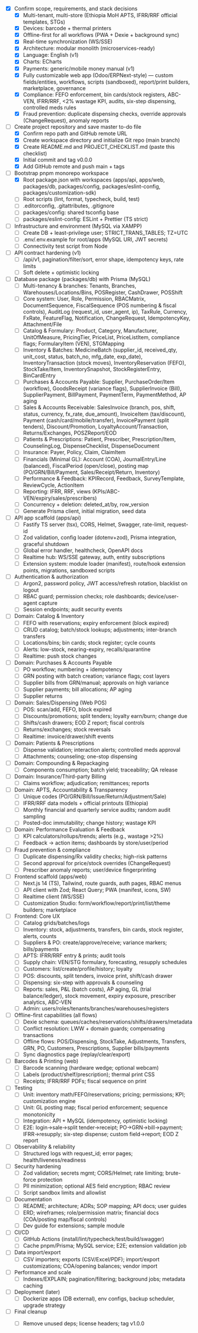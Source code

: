 - [x] Confirm scope, requirements, and stack decisions
  - [x] Multi-tenant, multi-store (Ethiopia MoH APTS, IFRR/RRF official templates, STGs)
  - [x] Devices: barcode + thermal printers
  - [x] Offline-first for all workflows (PWA + Dexie + background sync)
  - [x] Real-time synchronization (WS/SSE)
  - [x] Architecture: modular monolith (microservices-ready)
  - [x] Language: English (v1)
  - [x] Charts: ECharts
  - [x] Payments: generic/mobile money manual (v1)
  - [x] Fully customizable web app (Odoo/ERPNext-style) — custom fields/entities, workflows, scripts (sandboxed), report/print builders, marketplace, governance
  - [x] Compliance: FEFO enforcement, bin cards/stock registers, ABC-VEN, IFRR/RRF, <2% wastage KPI, audits, six-step dispensing, controlled meds rules
  - [x] Fraud prevention: duplicate dispensing checks, override approvals (ChangeRequest), anomaly reports
- [ ] Create project repository and save master to-do file
  - [x] Confirm repo path and GitHub remote URL
  - [x] Create workspace directory and initialize Git repo (main branch)
  - [x] Create README.md and PROJECT_CHECKLIST.md (paste this checklist)
  - [x] Initial commit and tag v0.0.0
  - [x] Add GitHub remote and push main + tags
- [ ] Bootstrap pnpm monorepo workspace
  - [x] Root package.json with workspaces (apps/api, apps/web, packages/db, packages/config, packages/eslint-config, packages/customization-sdk)
  - [ ] Root scripts (lint, format, typecheck, build, test)
  - [ ] .editorconfig, .gitattributes, .gitignore
  - [ ] packages/config: shared tsconfig base
  - [ ] packages/eslint-config: ESLint + Prettier (TS strict)
- [ ] Infrastructure and environment (MySQL via XAMPP)
  - [ ] Create DB + least-privilege user; STRICT_TRANS_TABLES; TZ=UTC
  - [ ] .env/.env.example for root/apps (MySQL URI, JWT secrets)
  - [ ] Connectivity test script from Node
- [ ] API contract hardening (v1)
  - [ ] /api/v1, pagination/filter/sort, error shape, idempotency keys, rate limits
  - [ ] Soft delete + optimistic locking
- [ ] Database package (packages/db) with Prisma (MySQL)
  - [ ] Multi-tenancy & branches: Tenants, Branches, Warehouses/Locations/Bins, POSRegister, CashDrawer, POSShift
  - [ ] Core system: User, Role, Permission, RBACMatrix, DocumentSequence, FiscalSequence (POS numbering & fiscal controls), AuditLog (request_id, user_agent, ip), TaxRule, Currency, FxRate, FeatureFlag, Notification, ChangeRequest, IdempotencyKey, Attachment/File
  - [ ] Catalog & Formulary: Product, Category, Manufacturer, UnitOfMeasure, PricingTier, PriceList, PriceListItem, compliance flags; FormularyItem (VEN), STGMapping
  - [ ] Inventory & Batches: MedicineBatch (supplier_id, received_qty, unit_cost, status, batch_no, mfg_date, exp_date), InventoryTransaction (stock moves), InventoryReservation (FEFO), StockTake/Item, InventorySnapshot, StockRegisterEntry, BinCardEntry
  - [ ] Purchases & Accounts Payable: Supplier, PurchaseOrder/Item (workflow), GoodsReceipt (variance flags), SupplierInvoice (Bill), SupplierPayment, BillPayment, PaymentTerm, PaymentMethod, AP aging
  - [ ] Sales & Accounts Receivable: SalesInvoice (branch, pos, shift, status, currency, fx_rate, due_amount), InvoiceItem (tax/discount), Payment (cash/card/mobile/transfer), InvoicePayment (split tenders), Discount/Promotion, LoyaltyAccount/Transaction, Returns/Exchanges, POSZReport/EOD
  - [ ] Patients & Prescriptions: Patient, Prescriber, Prescription/Item, CounselingLog, DispenseChecklist, DispenseDocument
  - [ ] Insurance: Payer, Policy, Claim, ClaimItem
  - [ ] Financials (Minimal GL): Account (COA), JournalEntry/Line (balanced), FiscalPeriod (open/close), posting map (PO/GRN/Bill/Payment, Sales/Receipt/Return, Inventory)
  - [ ] Performance & Feedback: KPIRecord, Feedback, SurveyTemplate, ReviewCycle, ActionItem
  - [ ] Reporting: IFRR, RRF, views (KPIs/ABC-VEN/expiry/sales/prescribers)
  - [ ] Concurrency + deletion: deleted_at/by, row_version
  - [ ] Generate Prisma client, initial migration, seed data
- [ ] API app scaffold (apps/api)
  - [ ] Fastify TS server (tsx), CORS, Helmet, Swagger, rate-limit, request-id
  - [ ] Zod validation, config loader (dotenv+zod), Prisma integration, graceful shutdown
  - [ ] Global error handler, healthcheck, OpenAPI docs
  - [ ] Realtime hub: WS/SSE gateway, auth, entity subscriptions
  - [ ] Extension system: module loader (manifest), route/hook extension points, migrations, sandboxed scripts
- [ ] Authentication & authorization
  - [ ] Argon2, password policy, JWT access/refresh rotation, blacklist on logout
  - [ ] RBAC guard; permission checks; role dashboards; device/user-agent capture
  - [ ] Session endpoints; audit security events
- [ ] Domain: Catalog & Inventory
  - [ ] FEFO with reservations; expiry enforcement (block expired)
  - [ ] CRUD catalog; batch/stock lookups; adjustments; inter-branch transfers
  - [ ] Locations/bins; bin cards; stock register; cycle counts
  - [ ] Alerts: low-stock, nearing-expiry, recalls/quarantine
  - [ ] Realtime: push stock changes
- [ ] Domain: Purchases & Accounts Payable
  - [ ] PO workflow; numbering + idempotency
  - [ ] GRN posting with batch creation; variance flags; cost layers
  - [ ] Supplier bills from GRN/manual; approvals on high variance
  - [ ] Supplier payments; bill allocations; AP aging
  - [ ] Supplier returns
- [ ] Domain: Sales/Dispensing (Web POS)
  - [ ] POS: scan/add, FEFO, block expired
  - [ ] Discounts/promotions; split tenders; loyalty earn/burn; change due
  - [ ] Shifts/cash drawers; EOD Z report; fiscal controls
  - [ ] Returns/exchanges; stock reversals
  - [ ] Realtime: invoice/drawer/shift events
- [ ] Domain: Patients & Prescriptions
  - [ ] Dispense validation; interaction alerts; controlled meds approval
  - [ ] Attachments; counseling; one-stop dispensing
- [ ] Domain: Compounding & Repackaging
  - [ ] Components consumption; batch yield; traceability; QA release
- [ ] Domain: Insurance/Third-party Billing
  - [ ] Claims workflow; adjudication; remittances; reports
- [ ] Domain: APTS, Accountability & Transparency
  - [ ] Unique codes (PO/GRN/Bill/Issue/Return/Adjustment/Sale)
  - [ ] IFRR/RRF data models + official printouts (Ethiopia)
  - [ ] Monthly financial and quarterly service audits; random audit sampling
  - [ ] Posted-doc immutability; change history; wastage KPI
- [ ] Domain: Performance Evaluation & Feedback
  - [ ] KPI calculators/rollups/trends; alerts (e.g., wastage >2%)
  - [ ] Feedback → action items; dashboards by store/user/period
- [ ] Fraud prevention & compliance
  - [ ] Duplicate dispensing/Rx validity checks; high-risk patterns
  - [ ] Second approval for price/stock overrides (ChangeRequest)
  - [ ] Prescriber anomaly reports; user/device fingerprinting
- [ ] Frontend scaffold (apps/web)
  - [ ] Next.js 14 (TS), Tailwind, route guards, auth pages, RBAC menus
  - [ ] API client with Zod; React Query; PWA (manifest, icons, SW)
  - [ ] Realtime client (WS/SSE)
  - [ ] Customization Studio: form/workflow/report/print/list/theme builders; marketplace
- [ ] Frontend: Core UX
  - [ ] Catalog grids/batches/logs
  - [ ] Inventory: stock, adjustments, transfers, bin cards, stock register, alerts, counts
  - [ ] Suppliers & PO: create/approve/receive; variance markers; bills/payments
  - [ ] APTS: IFRR/RRF entry & prints; audit tools
  - [ ] Supply chain: VEN/STG formulary, forecasting, resupply schedules
  - [ ] Customers: list/create/profile/history; loyalty
  - [ ] POS: discounts, split tenders, invoice print, shift/cash drawer
  - [ ] Dispensing: six-step with approvals & counseling
  - [ ] Reports: sales, P&L (batch costs), AP aging, GL (trial balance/ledger), stock movement, expiry exposure, prescriber analytics, ABC-VEN
  - [ ] Admin: users/roles/tenants/branches/warehouses/registers
- [ ] Offline-first capabilities (all flows)
  - [ ] Dexie schema: queues/caches/reservations/shifts/drawers/metadata
  - [ ] Conflict resolution: LWW + domain guards; compensating transactions
  - [ ] Offline flows: POS/Dispensing, StockTake, Adjustments, Transfers, GRN, PO, Customers, Prescriptions, Supplier bills/payments
  - [ ] Sync diagnostics page (replay/clear/export)
- [ ] Barcodes & Printing (web)
  - [ ] Barcode scanning (hardware wedge; optional webcam)
  - [ ] Labels (product/shelf/prescription); thermal print CSS
  - [ ] Receipts; IFRR/RRF PDFs; fiscal sequence on print
- [ ] Testing
  - [ ] Unit: inventory math/FEFO/reservations; pricing; permissions; KPI; customization engine
  - [ ] Unit: GL posting map; fiscal period enforcement; sequence monotonicity
  - [ ] Integration: API + MySQL (idempotency, optimistic locking)
  - [ ] E2E: login→sale→split tender→receipt; PO→GRN→bill→payment; IFRR→resupply; six-step dispense; custom field→report; EOD Z report
- [ ] Observability & reliability
  - [ ] Structured logs with request_id; error pages; health/liveness/readiness
- [ ] Security hardening
  - [ ] Zod validation; secrets mgmt; CORS/Helmet; rate limiting; brute-force protection
  - [ ] PII minimization; optional AES field encryption; RBAC review
  - [ ] Script sandbox limits and allowlist
- [ ] Documentation
  - [ ] README; architecture; ADRs; SOP mapping; API docs; user guides
  - [ ] ERD; wireframes; role/permission matrix; financial docs (COA/posting map/fiscal controls)
  - [ ] Dev guide for extensions; sample module
- [ ] CI/CD
  - [ ] GitHub Actions (install/lint/typecheck/test/build/swagger)
  - [ ] Cache pnpm/Prisma; MySQL service; E2E; extension validation job
- [ ] Data import/export
  - [ ] CSV importers; exports (CSV/Excel/PDF); import/export customizations; COA/opening balances; vendor import
- [ ] Performance and scale
  - [ ] Indexes/EXPLAIN; pagination/filtering; background jobs; metadata caching
- [ ] Deployment (later)
  - [ ] Dockerize apps (DB external), env configs, backup scheduler, upgrade strategy
- [ ] Final cleanup
  - [ ] Remove unused deps; license headers; tag v1.0.0





